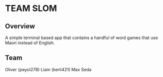 # TEAM SLOM

## Overview

A simple terminal based app that contains a handful of word games that use Maori instead of English.

## Team
Oliver (peyol278)
Liam (kerli421)
Max
Seda


